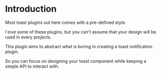# Introduction

Most toast plugins out here comes with a pre-defined style.

I love some of these plugins, but you can't assume that your design will be used in every projects.

This plugin aims to abstract what is boring in creating a toast notification plugin.

So you can focus on designing your toast component while keeping a simple API to interact with.

<div style="margin-top: 4rem; display: flex; align-items: center; justify-content: center;">
    <Illustration />
</div>

